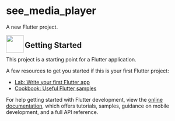 # see_media_player

A new Flutter project.

<a href="url"><img src="[http://url.to/image.png](https://github.com/AVElfallah/SeeMediaPlayer/blob/master/assets/img/logo.png)" align="left" height="48" width="48" ></a>


## Getting Started

This project is a starting point for a Flutter application.

A few resources to get you started if this is your first Flutter project:

- [Lab: Write your first Flutter app](https://docs.flutter.dev/get-started/codelab)
- [Cookbook: Useful Flutter samples](https://docs.flutter.dev/cookbook)

For help getting started with Flutter development, view the
[online documentation](https://docs.flutter.dev/), which offers tutorials,
samples, guidance on mobile development, and a full API reference.
